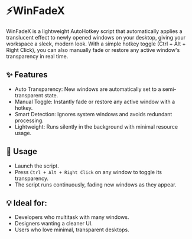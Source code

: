 # ⚡WinFadeX
WinFadeX is a lightweight AutoHotkey script that automatically applies a translucent effect to newly opened windows on your desktop, giving your workspace a sleek, modern look. With a simple hotkey toggle (Ctrl + Alt + Right Click), you can also manually fade or restore any active window's transparency in real time.

## ✨ Features
 - Auto Transparency: New windows are automatically set to a semi-transparent state.
 - Manual Toggle: Instantly fade or restore any active window with a hotkey.
 - Smart Detection: Ignores system windows and avoids redundant processing.
 - Lightweight: Runs silently in the background with minimal resource usage.

## 🔧 Usage
 - Launch the script.
 - Press `Ctrl + Alt + Right Click` on any window to toggle its transparency.
 - The script runs continuously, fading new windows as they appear.

## 💡 Ideal for:
 - Developers who multitask with many windows.
 - Designers wanting a cleaner UI.
 - Users who love minimal, transparent desktops.
